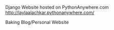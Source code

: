 Django Website hosted on PythonAnywhere.com
http://laylaalachkar.pythonanywhere.com/


Baking Blog/Personal Website
